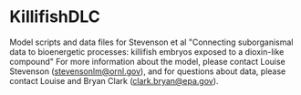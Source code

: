 # KillifishDLC
Model scripts and data files for Stevenson et al "Connecting suborganismal data to bioenergetic processes: killifish embryos exposed to a dioxin-like compound"
For more information about the model, please contact Louise Stevenson (stevensonlm@ornl.gov), and for questions about data, please contact Louise and Bryan Clark (clark.bryan@epa.gov).

